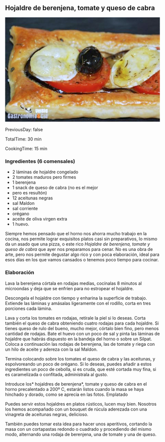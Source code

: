 [title]: #()

## Hojaldre de berenjena, tomate y queso de cabra

[img]: #()

![](../docs/imgs/0040-hojaldre_berentomatecabra1.jpg)

[#url]:#()

[](http://www.gastronomiaycia.com/2008/02/11/receta-de-hojaldre-de-berenjena-tomate-y-queso-de-cabra/)

[recipe-time]: #()

PreviousDay: false

TotalTime: 30 min

CookingTime: 15 min

[ingredients-content]: #()

### Ingredientes (6 comensales)
    
* 2 láminas de hojaldre congelado
* 2 tomates maduros pero firmes
* 1 berenjena
* 1 snack de queso de cabra (no es el mejor
* pero es resultón)
* 12 aceitunas negras
* sal Maldon
* sal corriente
* orégano
* aceite de oliva
virgen extra
* 1 huevo.


[content]: #()


Siempre hemos pensado que el horno nos ahorra mucho trabajo en la cocina,
nos permite lograr exquisitos platos casi sin preparativos, lo mismo da un
asado que una pizza, o este rico *Hojaldre de berenjena, tomate y queso de
cabra* que ayer nos preparamos para cenar. No es una obra de arte, pero nos
permite degustar algo rico y con poca elaboración, ideal para esos días en
los que vamos cansados o tenemos poco tiempo para cocinar.


### Elaboración

Lava la berenjena córtala en rodajas medias, cocínalas 8 minutos al microondas y deja que se enfríen para no estropear el hojaldre.

Descongela el hojaldre con tiempo y
enharina la superficie de trabajo. Extiende las láminas y amásalas
ligeramente con el rodillo, corta en tres porciones cada lámina.

Lava y corta los tomates en rodajas, retírale la piel si lo deseas. Corta
también el queso de cabra obteniendo cuatro rodajas para cada hojaldre. Si
tienes queso de rulo del bueno, mucho mejor, córtalo bien fino, pero menos
cantidad de rodajas.
Bate el huevo con un poco de sal y pinta las láminas de hojaldre que habrás
dispuesto en la bandeja del horno o sobre un Silpat. Coloca a continuación
las rodajas de berenjena, las de tomate y riega con un hilo de aceite y
adereza con la sal Maldon.

Termina colocando sobre los tomates el queso de cabra y las aceitunas, y
espolvoreando un poco de orégano. Si lo deseas, puedes añadir a estos
ingredientes un poco de cebolla, si es cruda, que esté cortada muy fina, si
es caramelizada o confitada, adminístrala al gusto.

Introduce los* hojaldres de berenjena*, tomate y queso de cabra en el horno
precalentado a 200º C, estarán listos cuando la masa se haya hinchado y
dorado, como se aprecia en las fotos.
Emplatado

Puedes servir estos hojaldres en platos rústicos, lucen muy bien. Nosotros
los hemos acompañado con un bouquet
de
rúcula aderezada con una vinagreta de aceitunas negras, delicioso.

También puedes tomar esta idea para hacer unos aperitivos, cortando la masa
con un cortapastas redondo
o cuadrado y procediendo del mismo modo, alternando una rodaja de
berenjena, una de tomate y una de queso.
